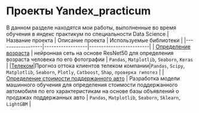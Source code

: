 # Проекты Yandex_practicum
В данном разделе находятся мои работы, выполненные во время обучения в яндекс практикум по специальности Data Science
| Название проекта | Описание проекта | Используемые библиотеки |
|------------------|------------------|-------------------------|
| [Определение возраста](https://github.com/Andrey-Kharlamov/yandex_praktikum/tree/main/Определение%20возраста) | нейронная сеть на основе ResNet50 для определения возраста человека по его фотографии | `Pandas`,  `Matplotlib`, `Seaborn`, `Keras` |
|[Телеком](https://github.com/Andrey-Kharlamov/yandex_praktikum/tree/main/Телеком)|Прогноз оттока клиентов телеком компании|`Pandas`, `Scipy`,  `Matplotlib`, `Seaborn`, `Plotly`, `Catboost`, `Shap`, `проверка гипотез` |
| [Определение стоимости поддержанного авто](https://github.com/Andrey-Kharlamov/yandex_praktikum/tree/main/Определение%20стоимости%20поддержанного%20авто) | Разработка модели машинного обучения для определения стоимости поддержанного автомобиля по его характеристикам на основе базы объявлений о продажах поддержанных авто | `Pandas`, `Matplotlib`, `Seaborn`, `Sklearn`, `LightGBM` | 


